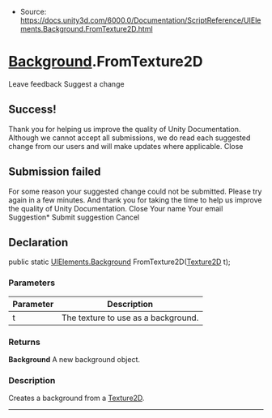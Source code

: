 * Source: https://docs.unity3d.com/6000.0/Documentation/ScriptReference/UIElements.Background.FromTexture2D.html

#  [Background](https://docs.unity3d.com/6000.0/Documentation/ScriptReference/UIElements.Background.html).FromTexture2D
Leave feedback
Suggest a change
## Success!
Thank you for helping us improve the quality of Unity Documentation. Although we cannot accept all submissions, we do read each suggested change from our users and will make updates where applicable.
Close
## Submission failed
For some reason your suggested change could not be submitted. Please <a>try again</a> in a few minutes. And thank you for taking the time to help us improve the quality of Unity Documentation.
Close
Your name Your email Suggestion* Submit suggestion
Cancel
## Declaration
public static [UIElements.Background](https://docs.unity3d.com/6000.0/Documentation/ScriptReference/UIElements.Background.html) FromTexture2D([Texture2D](https://docs.unity3d.com/6000.0/Documentation/ScriptReference/Texture2D.html) t); 
### Parameters
Parameter | Description  
---|---  
t | The texture to use as a background.  
### Returns
**Background** A new background object. 
### Description
Creates a background from a [Texture2D](https://docs.unity3d.com/6000.0/Documentation/ScriptReference/Texture2D.html). 
* * *
